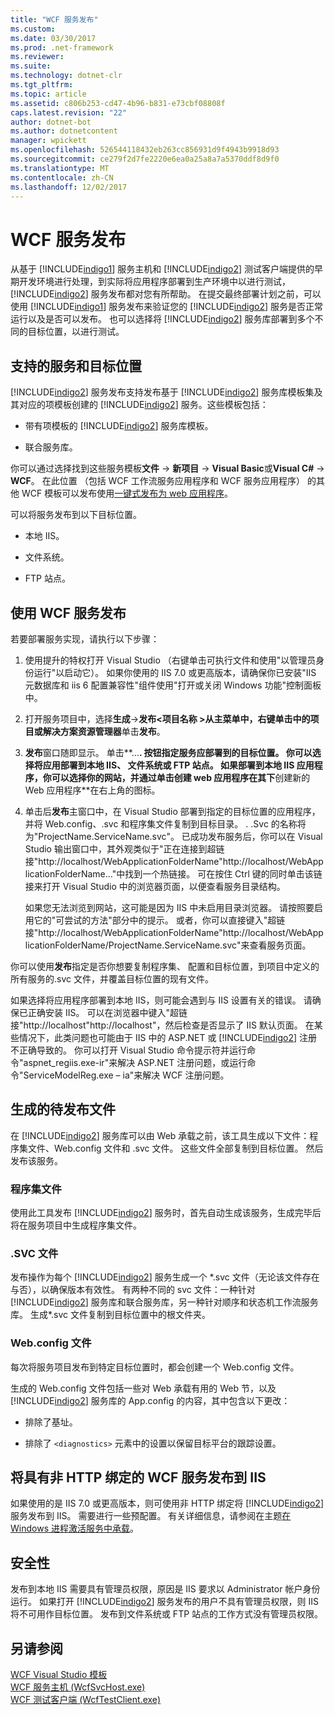 ```yaml
---
title: "WCF 服务发布"
ms.custom: 
ms.date: 03/30/2017
ms.prod: .net-framework
ms.reviewer: 
ms.suite: 
ms.technology: dotnet-clr
ms.tgt_pltfrm: 
ms.topic: article
ms.assetid: c806b253-cd47-4b96-b831-e73cbf08808f
caps.latest.revision: "22"
author: dotnet-bot
ms.author: dotnetcontent
manager: wpickett
ms.openlocfilehash: 526544118432eb263cc856931d9f4943b9918d93
ms.sourcegitcommit: ce279f2d7fe2220e6ea0a25a8a7a5370ddf8d9f0
ms.translationtype: MT
ms.contentlocale: zh-CN
ms.lasthandoff: 12/02/2017
---
```

# <a name="wcf-service-publishing"></a>WCF 服务发布
从基于 [!INCLUDE[indigo1](../../../includes/indigo1-md.md)] 服务主机和 [!INCLUDE[indigo2](../../../includes/indigo2-md.md)] 测试客户端提供的早期开发环境进行处理，到实际将应用程序部署到生产环境中以进行测试，[!INCLUDE[indigo2](../../../includes/indigo2-md.md)] 服务发布都对您有所帮助。 在提交最终部署计划之前，可以使用 [!INCLUDE[indigo1](../../../includes/indigo1-md.md)] 服务发布来验证您的 [!INCLUDE[indigo2](../../../includes/indigo2-md.md)] 服务是否正常运行以及是否可以发布。 也可以选择将 [!INCLUDE[indigo2](../../../includes/indigo2-md.md)] 服务库部署到多个不同的目标位置，以进行测试。  
  
## <a name="supported-services-and-target-locations"></a>支持的服务和目标位置  
 [!INCLUDE[indigo2](../../../includes/indigo2-md.md)] 服务发布支持发布基于 [!INCLUDE[indigo2](../../../includes/indigo2-md.md)] 服务库模板集及其对应的项模板创建的 [!INCLUDE[indigo2](../../../includes/indigo2-md.md)] 服务。这些模板包括：  
  
-   带有项模板的 [!INCLUDE[indigo2](../../../includes/indigo2-md.md)] 服务库模板。  
  
-   联合服务库。  
  
 你可以通过选择找到这些服务模板**文件** -> **新项目** -> **Visual Basic**或**Visual C#**  ->  **WCF**。 在此位置 （包括 WCF 工作流服务应用程序和 WCF 服务应用程序） 的其他 WCF 模板可以发布使用[一键式发布为 web 应用程序](https://msdn.microsoft.com/en-us/library/dd465337\(v=vs.110\).aspx)。  
  
 可以将服务发布到以下目标位置。  
  
-   本地 IIS。  
  
-   文件系统。  
  
-   FTP 站点。  
  
## <a name="using-wcf-service-publishing"></a>使用 WCF 服务发布  
 若要部署服务实现，请执行以下步骤：  
  
1.  使用提升的特权打开 Visual Studio （右键单击可执行文件和使用"以管理员身份运行"以启动它）。  如果你使用的 IIS 7.0 或更高版本，请确保你已安装"IIS 元数据库和 iis 6 配置兼容性"组件使用"打开或关闭 Windows 功能"控制面板中。  
  
2.  打开服务项目中，选择**生成**->**发布\<项目名称 >**从主菜单中，右键单击中的项目或**解决方案资源管理器**单击**发布**。  
  
3.  **发布**窗口随即显示。 单击**...**. 按钮指定服务应部署到的目标位置。 你可以选择将应用部署到本地 IIS、 文件系统或 FTP 站点。 如果部署到本地 IIS 应用程序，你可以选择你的网站，并通过单击创建 web 应用程序在其下**创建新的 Web 应用程序**在右上角的图标。  
  
4.  单击后**发布**主窗口中，在 Visual Studio 部署到指定的目标位置的应用程序，并将 Web.config、.svc 和程序集文件复制到目标目录。 . .Svc 的名称将为"ProjectName.ServiceName.svc"。 已成功发布服务后，你可以在 Visual Studio 输出窗口中，其外观类似于"正在连接到超链接"http://localhost/WebApplicationFolderName"http://localhost/WebApplicationFolderName..."中找到一个热链接。 可在按住 Ctrl 键的同时单击该链接来打开 Visual Studio 中的浏览器页面，以便查看服务目录结构。  
  
     如果您无法浏览到网站，这可能是因为 IIS 中未启用目录浏览器。 请按照要启用它的"可尝试的方法"部分中的提示。 或者，你可以直接键入"超链接"http://localhost/WebApplicationFolderName"http://localhost/WebApplicationFolderName/ProjectName.ServiceName.svc"来查看服务页面。  
  
 你可以使用**发布**指定是否你想要复制程序集、 配置和目标位置，到项目中定义的所有服务的.svc 文件，并覆盖目标位置的现有文件。  
  
 如果选择将应用程序部署到本地 IIS，则可能会遇到与 IIS 设置有关的错误。 请确保已正确安装 IIS。 可以在浏览器中键入"超链接"http://localhost"http://localhost"，然后检查是否显示了 IIS 默认页面。  在某些情况下，此类问题也可能由于 IIS 中的 ASP.NET 或 [!INCLUDE[indigo2](../../../includes/indigo2-md.md)] 注册不正确导致的。 你可以打开 Visual Studio 命令提示符并运行命令"aspnet_regiis.exe-ir"来解决 ASP.NET 注册问题，或运行命令"ServiceModelReg.exe – ia"来解决 WCF 注册问题。  
  
## <a name="files-generated-for-publishing"></a>生成的待发布文件  
 在 [!INCLUDE[indigo2](../../../includes/indigo2-md.md)] 服务库可以由 Web 承载之前，该工具生成以下文件：程序集文件、Web.config 文件和 .svc 文件。 这些文件全部复制到目标位置。 然后发布该服务。  
  
### <a name="assembly-files"></a>程序集文件  
 使用此工具发布 [!INCLUDE[indigo2](../../../includes/indigo2-md.md)] 服务时，首先自动生成该服务，生成完毕后将在服务项目中生成程序集文件。  
  
### <a name="svc-file"></a>.SVC 文件  
 发布操作为每个 [!INCLUDE[indigo2](../../../includes/indigo2-md.md)] 服务生成一个 *.svc 文件（无论该文件存在与否），以确保版本有效性。 有两种不同的 svc 文件：一种针对 [!INCLUDE[indigo2](../../../includes/indigo2-md.md)] 服务库和联合服务库，另一种针对顺序和状态机工作流服务库。 生成\*.svc 文件复制到目标位置中的根文件夹。  
  
### <a name="webconfig-file"></a>Web.config 文件  
 每次将服务项目发布到特定目标位置时，都会创建一个 Web.config 文件。  
  
 生成的 Web.config 文件包括一些对 Web 承载有用的 Web 节，以及 [!INCLUDE[indigo2](../../../includes/indigo2-md.md)] 服务库的 App.config 的内容，其中包含以下更改：  
  
-   排除了基址。  
  
-   排除了 `<diagnostics>` 元素中的设置以保留目标平台的跟踪设置。  
  
## <a name="publishing-wcf-services-with-non-http-bindings-to-iis"></a>将具有非 HTTP 绑定的 WCF 服务发布到 IIS  
 如果使用的是 IIS 7.0 或更高版本，则可使用非 HTTP 绑定将 [!INCLUDE[indigo2](../../../includes/indigo2-md.md)] 服务发布到 IIS。 需要进行一些预配置。 有关详细信息，请参阅在主题[在 Windows 进程激活服务中承载](../../../docs/framework/wcf/feature-details/hosting-in-windows-process-activation-service.md)。  
  
## <a name="security"></a>安全性  
 发布到本地 IIS 需要具有管理员权限，原因是 IIS 要求以 Administrator 帐户身份运行。 如果打开 [!INCLUDE[indigo2](../../../includes/indigo2-md.md)] 服务发布的用户不具有管理员权限，则 IIS 将不可用作目标位置。 发布到文件系统或 FTP 站点的工作方式没有管理员权限。  
  
## <a name="see-also"></a>另请参阅  
 [WCF Visual Studio 模板](../../../docs/framework/wcf/wcf-vs-templates.md)  
 [WCF 服务主机 (WcfSvcHost.exe)](../../../docs/framework/wcf/wcf-service-host-wcfsvchost-exe.md)  
 [WCF 测试客户端 (WcfTestClient.exe)](../../../docs/framework/wcf/wcf-test-client-wcftestclient-exe.md)
